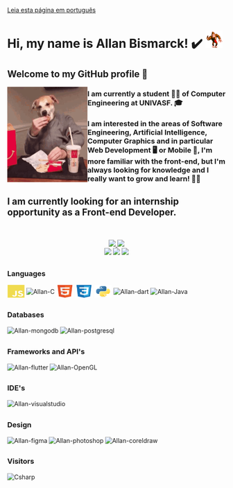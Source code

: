 <a href="README_portuguese.md" target="_blank">Leia esta página em português</a>
# Hi, my name is Allan Bismarck! ✔️ <img height="40em" width="40em" src="donkey-kong-dance.gif"/>
## Welcome to my GitHub profile 👋
<img align="left" height="220em" width="185em" src="doggo-good.gif"/> 

### I am currently a student 👨‍🎓 of Computer Engineering at UNIVASF. 🎓
### I am interested in the areas of Software Engineering, Artificial Intelligence, Computer Graphics and in particular Web Development 🖥️ or Mobile 📱, I'm more familiar with the front-end, but I'm always looking for knowledge and I really want to grow and learn! 👨‍💻 
## I am currently looking for an internship opportunity as a Front-end Developer.
<br/>
<br/>
<div align="center">
  <a href="https://github.com/AllanBismarck123">
  <img height="180em" src="https://github-readme-stats.vercel.app/api?username=AllanBismarck123&show_icons=true&theme=algolia&include_all_commits=true&count_private=true"/>
  <img height="180em" src="https://github-readme-stats.vercel.app/api/top-langs/?username=AllanBismarck123&layout=compact&langs_count=7&theme=algolia"/>
</div>

<div align="center">
    <a href="https://instagram.com/allan__bismarck" target="_blank"><img src="https://img.shields.io/badge/-Instagram-%23E4405F?style=for-the-badge&logo=instagram&logoColor=white" target="_blank"></a>
    <a href="https://www.linkedin.com/in/allan-bismarck" target="_blank"><img src="https://img.shields.io/badge/-LinkedIn-%230077B5?style=for-the-badge&logo=linkedin&logoColor=white" target="_blank"></a>   
  <a><img height="28" src="https://img.shields.io/badge/E--MAIL-allan__b95%40outlook.com-green?style=flat-square&logo=microsoftoutlook"</a>
</div>
  
##
### Languages
<div style="display: inline_block">
  <img align="center" alt="Allan-Js" height="30" width="40" src="https://raw.githubusercontent.com/devicons/devicon/master/icons/javascript/javascript-plain.svg">
  <img align="center" alt="Allan-C" height="30" width="40" src="https://cdn.jsdelivr.net/gh/devicons/devicon/icons/c/c-original.svg">
  <img align="center" alt="Allan-HTML" height="30" width="40" src="https://raw.githubusercontent.com/devicons/devicon/master/icons/html5/html5-original.svg">
  <img align="center" alt="Allan-CSS" height="30" width="40" src="https://raw.githubusercontent.com/devicons/devicon/master/icons/css3/css3-original.svg">
  <img align="center" alt="Allan-Python" height="30" width="40" src="https://raw.githubusercontent.com/devicons/devicon/master/icons/python/python-original.svg">
  <img align="center" alt="Allan-dart" height="30" width="40" src="https://cdn.jsdelivr.net/gh/devicons/devicon/icons/dart/dart-original.svg">
  <img align="center" alt="Allan-Java" height="30" width="40" src="https://cdn.jsdelivr.net/gh/devicons/devicon/icons/java/java-original.svg" />
</div>
  
##
### Databases
<div style="display: inline_block">
  <img align="center" alt="Allan-mongodb" height="30" width="40" src="https://cdn.jsdelivr.net/gh/devicons/devicon/icons/mongodb/mongodb-original.svg"  />
  <img align="center" alt="Allan-postgresql" height="30" width="40" src="https://cdn.jsdelivr.net/gh/devicons/devicon/icons/postgresql/postgresql-original.svg"  />
</div>
  
##
### Frameworks and API's
<div style="display: inline_block">
  <img align="center" alt="Allan-flutter" height="30" width="40"  src="https://cdn.jsdelivr.net/gh/devicons/devicon/icons/flutter/flutter-original.svg" />
  <img align="center" alt="Allan-OpenGL" height="30" width="40"  src="https://cdn.jsdelivr.net/gh/devicons/devicon/icons/opengl/opengl-plain.svg" />
</div>
  
##
### IDE's
<div style="display: inline_block">
  <img align="center" alt="Allan-visualstudio" height="30" width="40"  src="https://cdn.jsdelivr.net/gh/devicons/devicon/icons/visualstudio/visualstudio-plain.svg" />
</div>
  
##
### Design
<div style="display: inline_block">
  <img align="center" alt="Allan-figma" height="30" width="40"  src="https://cdn.jsdelivr.net/gh/devicons/devicon/icons/figma/figma-original.svg" />
  <img align="center" alt="Allan-photoshop" height="30" width="40"  src="https://cdn.jsdelivr.net/gh/devicons/devicon/icons/photoshop/photoshop-plain.svg" />
  <img align="center" alt="Allan-coreldraw" height="40" width="40" src="https://img.icons8.com/fluency/48/000000/coreldraw-2021.png" />
</div>
  
##
<h3> Visitors </h3>  
<div>
  <img align="center" alt="Csharp" height="30" width="150" src="https://komarev.com/ghpvc/?username=AllanBismarck123&color=green" alt="AllanBismarck123" />
</div>  
